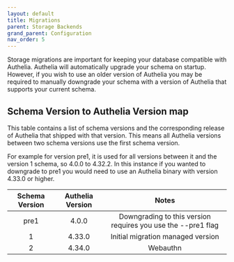 ```yaml
---
layout: default
title: Migrations
parent: Storage Backends
grand_parent: Configuration
nav_order: 5
---
```


Storage migrations are important for keeping your database compatible with Authelia. Authelia will automatically upgrade
your schema on startup. However, if you wish to use an older version of Authelia you may be required to manually
downgrade your schema with a version of Authelia that supports your current schema.

## Schema Version to Authelia Version map

This table contains a list of schema versions and the corresponding release of Authelia that shipped with that version.
This means all Authelia versions between two schema versions use the first schema version. 

For example for version pre1, it is used for all versions between it and the version 1 schema, so 4.0.0 to 4.32.2. In 
this instance if you wanted to downgrade to pre1 you would need to use an Authelia binary with version 4.33.0 or higher.

| Schema Version | Authelia Version |                            Notes                             |
|:--------------:|:----------------:|:------------------------------------------------------------:|
|      pre1      |      4.0.0       | Downgrading to this version requires you use the --pre1 flag |
|       1        |      4.33.0      |              Initial migration managed version               |
|       2        |      4.34.0      |                           Webauthn                           |
